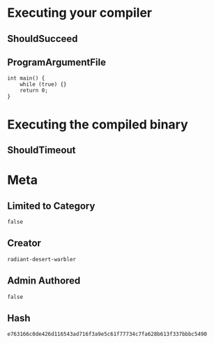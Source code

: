 # Executing your compiler

## ShouldSucceed

## ProgramArgumentFile

```
int main() {
    while (true) {}
    return 0;
}
```

# Executing the compiled binary

## ShouldTimeout

# Meta

## Limited to Category

```
false
```

## Creator

```
radiant-desert-warbler
```

## Admin Authored

```
false
```

## Hash

```
e763166c0de426d116543ad716f3a9e5c61f77734c7fa628b613f337bbbc5490
```
